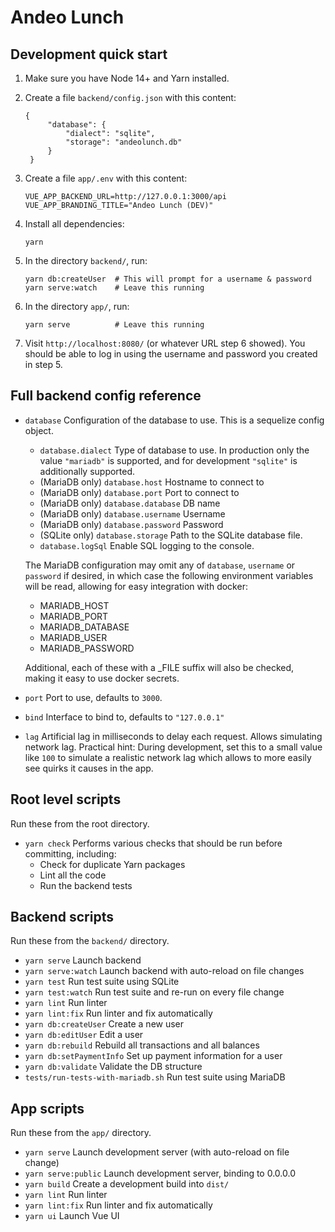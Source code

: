 # Andeo Lunch

## Development quick start

1. Make sure you have Node 14+ and Yarn installed.

2. Create a file `backend/config.json` with this content:

       {
            "database": {
                "dialect": "sqlite",
                "storage": "andeolunch.db"
            }
        }

3. Create a file `app/.env` with this content:

       VUE_APP_BACKEND_URL=http://127.0.0.1:3000/api
       VUE_APP_BRANDING_TITLE="Andeo Lunch (DEV)"

4. Install all dependencies:

       yarn

5. In the directory `backend/`, run:

       yarn db:createUser  # This will prompt for a username & password
       yarn serve:watch    # Leave this running

6. In the directory `app/`, run:

       yarn serve          # Leave this running

7. Visit `http://localhost:8080/` (or whatever URL step 6 showed). You should be
   able to log in using the username and password you created in step 5.

## Full backend config reference

* `database` Configuration of the database to use. This is a sequelize config
  object.

    * `database.dialect` Type of database to use. In production only the
      value `"mariadb"` is supported, and for development `"sqlite"` is
      additionally supported.
    * (MariaDB only) `database.host` Hostname to connect to
    * (MariaDB only) `database.port` Port to connect to
    * (MariaDB only) `database.database` DB name
    * (MariaDB only) `database.username` Username
    * (MariaDB only) `database.password` Password
    * (SQLite only) `database.storage` Path to the SQLite database file.
    * `database.logSql` Enable SQL logging to the console.

  The MariaDB configuration may omit any of `database`, `username` or `password`
  if desired, in which case the following environment variables will be read,
  allowing for easy integration with docker:

    * MARIADB_HOST
    * MARIADB_PORT
    * MARIADB_DATABASE
    * MARIADB_USER
    * MARIADB_PASSWORD

  Additional, each of these with a _FILE suffix will also be checked, making it
  easy to use docker secrets.

* `port` Port to use, defaults to `3000`.
* `bind` Interface to bind to, defaults to `"127.0.0.1"`
* `lag` Artificial lag in milliseconds to delay each request. Allows simulating
  network lag. Practical hint: During development, set this to a small value
  like `100` to simulate a realistic network lag which allows to more easily see
  quirks it causes in the app.

## Root level scripts

Run these from the root directory.

- `yarn check` Performs various checks that should be run before committing,
  including:
    - Check for duplicate Yarn packages
    - Lint all the code
    - Run the backend tests

## Backend scripts

Run these from the `backend/` directory.

- `yarn serve` Launch backend
- `yarn serve:watch` Launch backend with auto-reload on file changes
- `yarn test` Run test suite using SQLite
- `yarn test:watch` Run test suite and re-run on every file change
- `yarn lint` Run linter
- `yarn lint:fix` Run linter and fix automatically
- `yarn db:createUser` Create a new user
- `yarn db:editUser` Edit a user
- `yarn db:rebuild` Rebuild all transactions and all balances
- `yarn db:setPaymentInfo` Set up payment information for a user
- `yarn db:validate` Validate the DB structure
- `tests/run-tests-with-mariadb.sh` Run test suite using MariaDB

## App scripts

Run these from the `app/` directory.

- `yarn serve` Launch development server (with auto-reload on file change)
- `yarn serve:public` Launch development server, binding to 0.0.0.0
- `yarn build` Create a development build into `dist/`
- `yarn lint` Run linter
- `yarn lint:fix` Run linter and fix automatically
- `yarn ui` Launch Vue UI
